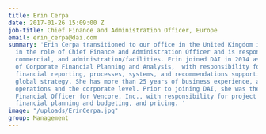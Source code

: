 ```yaml
---
title: Erin Cerpa
date: 2017-01-26 15:09:00 Z
job-title: Chief Finance and Administration Officer, Europe
email: erin_cerpa@dai.com
summary: 'Erin Cerpa transitioned to our office in the United Kingdom in January 2017
  in the role of Chief Finance and Administration Officer and is responsible for finance,
  commercial, and administration/facilities. Erin joined DAI in 2014 as Vice President
  of Corporate Financial Planning and Analysis,  with responsibility for consolidated
  financial reporting, processes, systems, and recommendations supporting the company’s
  global strategy. She has more than 25 years of business experience, at both the
  operations and the corporate level. Prior to joining DAI, she was the deputy Chief
  Financial Officer for Vencore, Inc., with responsibility for project financial operations,
  financial planning and budgeting, and pricing. '
image: "/uploads/ErinCerpa.jpg"
group: Management
---
```


